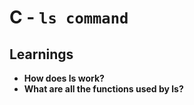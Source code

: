 # **C - ``ls command``**

## **Learnings**

- **How does ls work?**
- **What are all the functions used by ls?**

